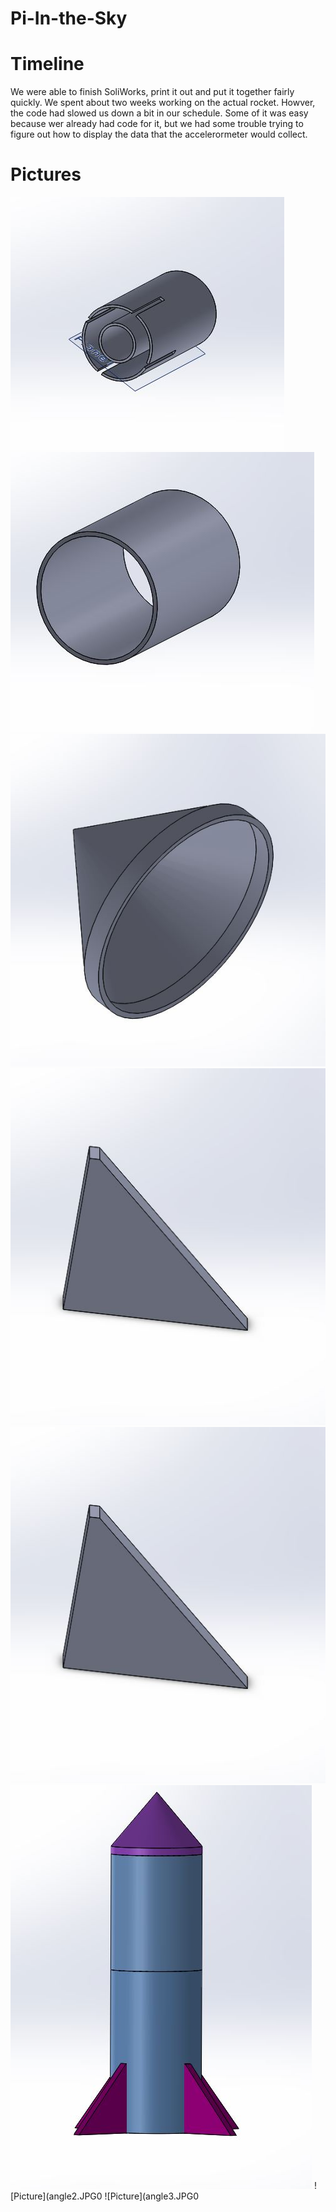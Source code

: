 # Pi-In-the-Sky
# Timeline
We were able to finish SoliWorks, print it out and put it together fairly quickly. We spent about two weeks working on the actual rocket.
Howver, the code had slowed us down a bit in our schedule. Some of it was easy because wer already had code for it, but we had some trouble 
trying to figure out how to display the data that the accelerormeter would collect.
# Pictures
  ![Picture](rocketbottom.JPG) ![Picture](rocketophalf.JPG) ![Picture](rockettop.JPG) ![Picutre](rocketfins.JPG) ![Picture](rocketfins.JPG) 
  ![Picture](angle1.JPG) ![Picture](angle2.JPG0 ![Picture](angle3.JPG0
